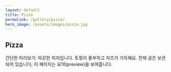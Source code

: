 ```yaml
---
layout: default
title: Pizza
permalink: /gallery/pizza/
hero_image: /assets/images/pizza.jpg
---
```


## Pizza

간단한 미리보기: 따끈한 피자입니다. 토핑이 풍부하고 치즈가 가득해요. 전체 글은 보관되어 있습니다; 이 페이지는 요약(preview)을 보여줍니다.
